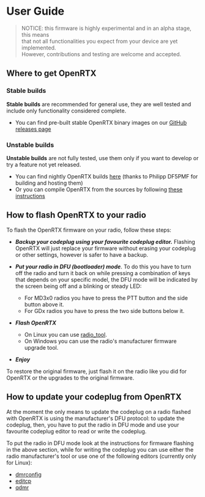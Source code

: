 # User Guide

> NOTICE: this firmware is highly experimental and in an alpha stage, this means \
that not all functionalities you expect from your device are yet implemented. \
However, contributions and testing are welcome and accepted.

## Where to get OpenRTX
### Stable builds
**Stable builds** are recommended for general use, they are well tested and include only functionality considered complete.
* You can find pre-built stable OpenRTX binary images on our [GitHub releases page](https://github.com/OpenRTX/OpenRTX/releases)

### Unstable builds
**Unstable builds** are not fully tested, use them only if you want to develop or try a feature not yet released.
* You can find nightly OpenRTX builds [here](https://openrtx.schinken-radio.de/nightly/)
(thanks to Philipp DF5PMF for building and hosting them)
* Or you can compile OpenRTX from the sources by following [these instructions](compiling.md)

## How to flash OpenRTX to your radio
To flash the OpenRTX firmware on your radio, follow these steps:

* _**Backup your codeplug using your favourite codeplug editor.**_ Flashing OpenRTX will just replace your firmware without erasing your codeplug or other settings, however is safer to have a backup.

* _**Put your radio in DFU (bootloader) mode**_. To do this you have to turn off the radio and turn it back on while pressing a combination of keys that depends on your specific model, the DFU mode will be indicated by the screen being off and a blinking or steady LED:
    * For MD3x0 radios you have to press the PTT button and the side button above it.
    * For GDx radios you have to press the two side buttons below it.
    

* _**Flash OpenRTX**_
    * On Linux you can use [radio_tool](https://github.com/v0l/radio_tool).
    * On Windows you can use the radio's manufacturer firmware upgrade tool.

* _**Enjoy**_

To restore the original firmware, just flash it on the radio like you did for OpenRTX or the upgrades to the original firmware.

## How to update your codeplug from OpenRTX
At the moment the only means to update the codeplug on a radio flashed with OpenRTX is using the manufacturer's DFU protocol: to update the codeplug, then, you have to put the radio in DFU mode and use your favourite codeplug editor to read or write the codeplug.

To put the radio in DFU mode look at the instructions for firmware flashing in the above section, while for writing the codeplug you can use either the radio manufacturer's tool or use one of the following editors (currently only for Linux):

- [dmrconfig](https://github.com/OpenRTX/dmrconfig)
- [editcp](https://github.com/DaleFarnsworth-DMR/editcp)
- [qdmr](https://github.com/hmatuschek/qdmr) 
